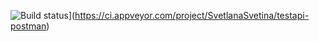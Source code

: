 ![Build status](https://ci.appveyor.com/api/projects/status/rexose3bysfegvfx?svg=true)](https://ci.appveyor.com/project/SvetlanaSvetina/testapi-postman)

